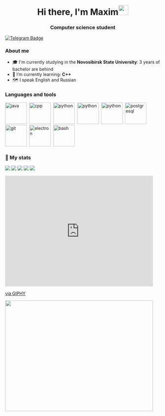 <h1 align="center">Hi there, I'm Maxim<img src="https://github.com/blackcater/blackcater/raw/main/images/Hi.gif" height="32"/></h1>
<h3 align="center">Computer science student</h3>


[![Telegram Badge](https://img.shields.io/badge/-Telegram-0088cc?style=for-the-badge&logo=appveyor&logo=Telegram&logoColor=white&color=blue)](https://t.me/mu2so4)

### About me
- 🎓 I'm currently studying in the <b>Novosibirsk State University</b>: 3 years of bachelor are behind
- 🌱 I’m currently learning: **C++**
- 🗺️ I speak English and Russian

### Languages and tools
<img height="70px" width="70px" src="https://cdn.jsdelivr.net/gh/devicons/devicon/icons/java/java-original.svg" title="java"/>&nbsp;
<img height="70px" width="70px" src="https://cdn.jsdelivr.net/gh/devicons/devicon/icons/cplusplus/cplusplus-original.svg" title="cpp"/>&nbsp;
<img height="70px" width="70px" src="https://cdn.jsdelivr.net/gh/devicons/devicon/icons/python/python-original.svg" title="python"/>&nbsp;
<img height="70px" width="70px" src="https://cdn.jsdelivr.net/gh/devicons/devicon/icons/kotlin/kotlin-original.svg" title="python"/>&nbsp;
<img height="70px" width="70px" src="https://cdn.jsdelivr.net/gh/devicons/devicon/icons/javascript/javascript-original.svg" title="python"/>&nbsp;
<img height="70px" width="70px" src="https://cdn.jsdelivr.net/gh/devicons/devicon/icons/postgresql/postgresql-original.svg" title="postgresql"/>&nbsp;
<img height="70px" width="70px" src="https://cdn.jsdelivr.net/gh/devicons/devicon/icons/git/git-original.svg" title="git"/>&nbsp;
<img height="70px" width="70px" src="https://cdn.jsdelivr.net/gh/devicons/devicon/icons/electron/electron-original.svg" title="electron"/>&nbsp;
<img height="70px" width="70px" src="https://cdn.jsdelivr.net/gh/devicons/devicon/icons/bash/bash-original.svg" title="bash"/>

### 🎯 My stats
![](http://github-profile-summary-cards.vercel.app/api/cards/profile-details?username=mu2so4&theme=react)
![](http://github-profile-summary-cards.vercel.app/api/cards/repos-per-language?username=mu2so4&theme=react)
![](http://github-profile-summary-cards.vercel.app/api/cards/most-commit-language?username=mu2so4&theme=react)
![](http://github-profile-summary-cards.vercel.app/api/cards/stats?username=mu2so4&theme=react)
![](http://github-profile-summary-cards.vercel.app/api/cards/productive-time?username=mu2so4&theme=react&utcOffset=8)

<iframe src="https://giphy.com/embed/k0ijJhqrUP4T2EvmJ1" width="480" height="360" frameBorder="0" class="giphy-embed" allowFullScreen></iframe><p><a href="https://giphy.com/gifs/scaler-official-cat-cats-coding-k0ijJhqrUP4T2EvmJ1">via GIPHY</a></p>

<img src="https://giphy.com/embed/k0ijJhqrUP4T2EvmJ1" width="480" height="360"></img>

<!--
<p><a href="https://giphy.com/gifs/scaler-official-cat-cats-coding-k0ijJhqrUP4T2EvmJ1">via GIPHY</a></p>
-->
